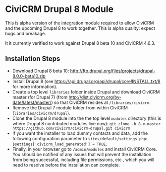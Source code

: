 CiviCRM Drupal 8 Module
=======================

This is alpha version of the integration module required to allow CiviCRM and the upcoming Drupal 8 to work together. This is alpha quality: expect bugs and breakage.

It it currently verified to work against Drupal 8 beta 10 and CiviCRM 4.6.3.

Installation Steps
------------------

- Download Drupal 8 beta 10: http://ftp.drupal.org/files/projects/drupal-8.0.0-beta10.zip
- Install Drupal 8 (see https://api.drupal.org/api/drupal/core!INSTALL.txt/8 for more information).
- Create a top level `libraries` folder inside Drupal and download CiviCRM master (for Drupal 7) (from http://dist.civicrm.org/by-date/latest/master/) so that CiviCRM resides at `/libraries/civicrm`.
- Remove the Drupal 7 module folder from within CiviCRM (`libraries/civicrm/drupal`).
- Clone the Drupal 8 module into the the top level `modules` directory (this is where Drupal 8 contributed modules live now): `git clone -b 8.x-master https://github.com/civicrm/civicrm-drupal.git civicrm`
- If you want the installer to load dummy contacts and data, add the following configuration parameter to `sites/default/settings.php`: `$settings['civicrm_load_generated'] = TRUE;`
- Finally, in your browser go to `/admin/modules` and install CiviCRM Core. You should be notified of any issues that will prevent the installation from being successful, including file permissions, etc., which you will need to resolve before the installation can complete.
